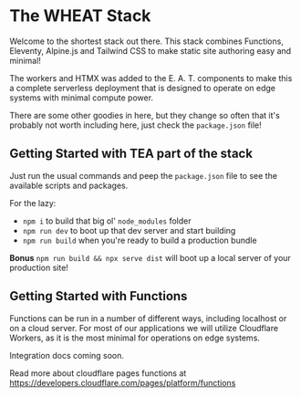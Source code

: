 # The WHEAT Stack

Welcome to the shortest stack out there. This stack combines Functions,  Eleventy, Alpine.js and Tailwind CSS to make static site authoring easy and minimal!

The workers and HTMX was added to the E. A. T. components  to make this a complete serverless deployment that is designed to operate on edge systems with minimal compute power.

There are some other goodies in here, but they change so often that it's probably not worth including here, just check the `package.json` file!

## Getting Started with TEA part of the stack

Just run the usual commands and peep the `package.json` file to see the available scripts and packages.

For the lazy:

- `npm i` to build that big ol' `node_modules` folder
- `npm run dev` to boot up that dev server and start building
- `npm run build` when you're ready to build a production bundle

**Bonus**
`npm run build && npx serve dist` will boot up a local server of your production site!

## Getting Started with Functions

Functions can be run in a number of different ways, including localhost or on a cloud server. For most of our applications we will utilize Cloudflare Workers, as it is the most minimal for operations on edge systems. 

Integration docs coming soon. 

Read more about cloudflare pages functions at https://developers.cloudflare.com/pages/platform/functions

